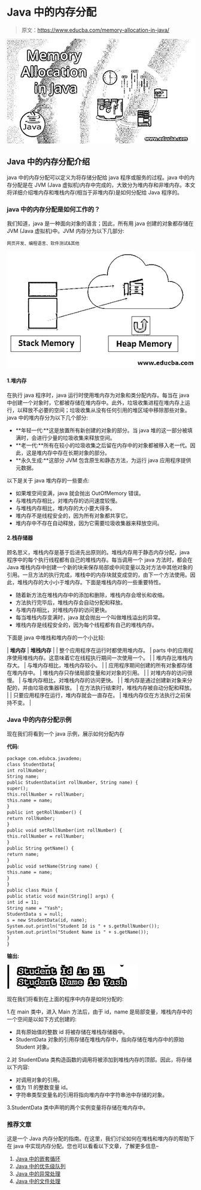 # Java 中的内存分配

> 原文：<https://www.educba.com/memory-allocation-in-java/>

![Memory Allocation in Java](img/66c3fec94f2aef331521bfce4e57a8e6.png)



## Java 中的内存分配介绍

java 中的内存分配可以定义为将存储分配给 java 程序或服务的过程。java 中的内存分配是在 JVM (Java 虚拟机)内存中完成的，大致分为堆内存和非堆内存。本文将详细介绍堆内存和堆栈内存(相当于非堆内存)是如何分配给 Java 程序的。

### java 中的内存分配是如何工作的？

我们知道，java 是一种面向对象的语言；因此，所有用 java 创建的对象都存储在 JVM (Java 虚拟机)中。JVM 内存分为以下几部分:

<small>网页开发、编程语言、软件测试&其他</small>

![Memory Allocation work in Java](img/0234724083e02f317dfa771343075033.png)



#### 1.堆内存

在执行 java 程序时，java 运行时使用堆内存为对象和类分配内存。每当在 java 中创建一个对象时，它都被存储在堆内存中。此外，垃圾收集进程在堆内存上运行，以释放不必要的空间；垃圾收集从没有任何引用的堆区域中移除那些对象。java 中的堆内存分为以下几个部分:

*   **年轻一代:**这是放置所有新创建的对象的部分。当 java 堆的这一部分被填满时，会进行少量的垃圾收集来释放空间。
*   **老一代:**所有在较小的垃圾收集之后留在内存中的对象都被移入老一代。因此，这是堆内存中存在长期对象的部分。
*   **永久生成:**这部分 JVM 包含原生和静态方法，为运行 java 应用程序提供元数据。

以下是关于 java 堆内存的一些要点:

*   如果堆空间变满，java 就会抛出 OutOfMemory 错误。
*   与堆栈内存相比，对堆内存的访问速度较慢。
*   与堆栈内存相比，堆内存的大小要大得多。
*   堆内存不是线程安全的，因为所有对象都共享它。
*   堆内存中不存在自动释放，因为它需要垃圾收集器来释放空间。

#### 2.栈存储器

顾名思义，堆栈内存是基于后进先出原则的。堆栈内存用于静态内存分配，java 程序中的每个执行线程都有自己的堆栈内存。每当调用一个 java 方法时，都会在 Java 堆栈内存中创建一个新的块来保存局部或中间变量以及对方法中其他对象的引用。一旦方法的执行完成，堆栈中的内存块就变成空的，由下一个方法使用。因此，堆栈内存的大小小于堆内存。下面是堆栈内存的一些重要特性。

*   随着新方法在堆栈内存中的添加和删除，堆栈内存会增长和收缩。
*   方法执行完毕后，堆栈内存会自动分配和释放。
*   与堆内存相比，对堆栈内存的访问更快。
*   每当堆栈内存变满时，java 就会抛出一个叫做堆栈溢出的异常。
*   堆栈内存是线程安全的，因为每个线程都有自己的堆栈内存。

下面是 java 中堆栈和堆内存的一个小比较:

| **堆内存** | **堆栈内存** |
| 整个应用程序在运行时都使用堆内存。 | parts 中的应用程序使用堆栈内存。这意味着它在线程执行期间一次使用一个。 |
| 堆内存比堆栈内存大。 | 与堆内存相比，堆栈内存较小。 |
| 应用程序期间创建的所有对象都存储在堆内存中。 | 堆栈内存只存储局部变量和对对象的引用。 |
| 对堆内存的访问很慢。 | 与堆内存相比，对堆栈内存的访问更快。 |
| 堆内存是通过创建新对象来分配的，并由垃圾收集器释放。 | 在方法执行结束时，堆栈内存被自动分配和释放。 |
| 只要应用程序在运行，堆内存就会一直存在。 | 堆栈内存仅在方法执行之前保持不变。 |

### Java 中的内存分配示例

现在我们将看到一个 java 示例，展示如何分配内存

**代码:**

```
package com.edubca.javademo;
class StudentData{
int rollNumber;
String name;
public StudentData(int rollNumber, String name) {
super();
this.rollNumber = rollNumber;
this.name = name;
}
public int getRollNumber() {
return rollNumber;
}
public void setRollNumber(int rollNumber) {
this.rollNumber = rollNumber;
}
public String getName() {
return name;
}
public void setName(String name) {
this.name = name;
}
}
public class Main {
public static void main(String[] args) {
int id = 11;
String name = "Yash";
StudentData s = null;
s = new StudentData(id, name);
System.out.println("Student Id is " + s.getRollNumber());
System.out.println("Student Name is " + s.getName());
}
}
```

**输出:**

![Memory Allocation in Java output](img/c54312df87f99654a0aa4dc31ad9fd8e.png)



现在我们将看到在上面的程序中内存是如何分配的:

1.在 main 类中，进入 Main 方法后，由于 id，name 是局部变量，堆栈内存中的一个空间是以如下方式创建的:

*   具有原始值的整数 id 将被存储在堆栈存储器中。
*   StudentData 对象的引用存储在堆栈内存中，指向存储在堆内存中的原始 Student 对象。

2.对 StudentData 类构造函数的调用将被添加到堆栈内存的顶部。因此，将存储以下内容:

*   对调用对象的引用。
*   值为 11 的整数变量 id。
*   字符串类型变量名的引用将指向堆内存中字符串池中存储的对象。

3.StudentData 类中声明的两个实例变量将存储在堆内存中。

### 推荐文章

这是一个 Java 内存分配的指南。在这里，我们讨论如何在堆栈和堆内存的帮助下在 java 中实现内存分配。您也可以看看以下文章，了解更多信息–

1.  [Java 中的嵌套循环](https://www.educba.com/nested-loop-in-java/)
2.  [Java 中的优先级队列](https://www.educba.com/priorityqueue-in-java/)
3.  [Java 中的异常处理](https://www.educba.com/exception-handling-in-java/)
4.  [Java 中的文件处理](https://www.educba.com/file-handling-in-java/)





